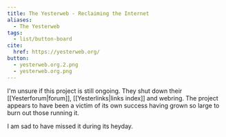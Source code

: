 ```yaml
---
title: The Yesterweb - Reclaiming the Internet
aliases:
  - The Yesterweb
tags:
  - list/button-board
cite:
  href: https://yesterweb.org/
button: 
  - yesterweb.org.2.png
  - yesterweb.org.png
---
```


I'm unsure if this project is still ongoing. They shut down their [[Yesterforum|forum]], [[Yesterlinks|links index]] and webring. The project appears to have been a victim of its own success having grown so large to burn out those running it.

I am sad to have missed it during its heyday.
